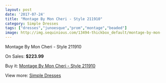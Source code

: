 ```yaml
---
layout: post
date: '2017-07-24'
title: "Montage By Mon Cheri - Style 211910"
category: Simple Dresses
tags: ["dresses","junoesque","prom","montage","beaded"]
image: http://img.sequinious.com/13494-thickbox_default/montage-by-mon-cheri-style-211910.jpg
---
```

Montage By Mon Cheri - Style 211910

On Sales: **$223.99**
<a href="https://www.sequinious.com/simple-dresses/6385-montage-by-mon-cheri-style-211910.html"><amp-img layout="responsive" width="600" height="600" src="//img.sequinious.com/13494-thickbox_default/montage-by-mon-cheri-style-211910.jpg" alt="Montage By Mon Cheri - Style 211910 0" /></a>
<a href="https://www.sequinious.com/simple-dresses/6385-montage-by-mon-cheri-style-211910.html"><amp-img layout="responsive" width="600" height="600" src="//img.sequinious.com/13495-thickbox_default/montage-by-mon-cheri-style-211910.jpg" alt="Montage By Mon Cheri - Style 211910 1" /></a>

Buy it: [Montage By Mon Cheri - Style 211910](https://www.sequinious.com/simple-dresses/6385-montage-by-mon-cheri-style-211910.html "Montage By Mon Cheri - Style 211910")

View more: [Simple Dresses](https://www.sequinious.com/5-simple-dresses "Simple Dresses")
